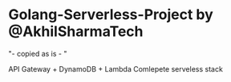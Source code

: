 # Golang-Serverless-Project by @AkhilSharmaTech

"- copied as is - "

API Gateway + DynamoDB + Lambda
Comlepete serveless stack
